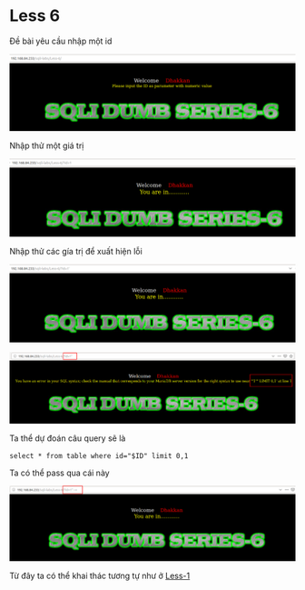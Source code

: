 # Less 6

Đề bài yêu cầu nhập một id

![](../images/sqli-labs/Less-6/01.png)

Nhập thử một giá trị

![](../images/sqli-labs/Less-6/02.png)

Nhập thử các gía trị để xuất hiện lỗi

![](../images/sqli-labs/Less-6/03.png)

![](../images/sqli-labs/Less-6/04.png)

Ta thể dự đoán câu query sẽ là

```
select * from table where id="$ID" limit 0,1
```

Ta có thể pass qua cái này

![](../images/sqli-labs/Less-6/05.png)

Từ đây ta có thể khai thác tương tự như ở [Less-1](Less-1.md)